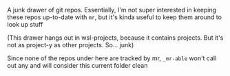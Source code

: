 A junk drawer of git repos. Essentially, I'm not super interested in keeping these repos up-to-date with `mr`, but it's kinda useful to keep them around to look up stuff

(This drawer hangs out in wsl-projects, because it contains projects. But it's not as project-y as other projects. So... junk)

Since none of the repos under here are tracked by mr, `_mr-able` won't call out any and will consider this current folder clean
